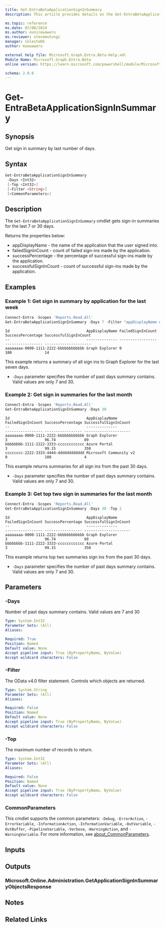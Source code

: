 ```yaml
---
title: Get-EntraBetaApplicationSignInSummary
description: This article provides details on the Get-EntraBetaApplicationSignInSummary command.

ms.topic: reference
ms.date: 07/08/2024
ms.author: eunicewaweru
ms.reviewer: stevemutungi
manager: CelesteDG
author: msewaweru

external help file: Microsoft.Graph.Entra.Beta-Help.xml
Module Name: Microsoft.Graph.Entra.Beta
online version: https://learn.microsoft.com/powershell/module/Microsoft.Graph.Entra.Beta/Get-EntraBetaApplicationSignInSummary

schema: 2.0.0
---
```


# Get-EntraBetaApplicationSignInSummary

## Synopsis

Get sign in summary by last number of days.

## Syntax

```powershell
Get-EntraBetaApplicationSignInSummary
 -Days <Int32>
 [-Top <Int32>]
 [-Filter <String>]
 [<CommonParameters>]
```

## Description

The `Get-EntraBetaApplicationSignInSummary` cmdlet gets sign-in summaries for the last 7 or 30 days.

Returns the properties below:

- appDisplayName - the name of the application that the user signed into.
- failedSignInCount - count of failed sign-ins made by the application.
- successPercentage - the percentage of successful sign-ins made by the application.
- successfulSignInCount - count of successful sign-ins made by the application.

## Examples

### Example 1: Get sign in summary by application for the last week

```powershell
Connect-Entra -Scopes 'Reports.Read.All'
Get-EntraBetaApplicationSignInSummary -Days 7 -Filter "appDisplayName eq 'Graph Explorer'"
```

```Output
Id                                   AppDisplayName FailedSignInCount SuccessPercentage SuccessfulSignInCount
--                                   -------------- ----------------- ----------------- ---------------------
aaaaaaaa-0000-1111-2222-bbbbbbbbbbbb Graph Explorer 0                 100               14
```

This example returns a summary of all sign ins to Graph Explorer for the last seven days.

- `-Days` parameter specifies the number of past days summary contains. Valid values are only 7 and 30.

### Example 2: Get sign in summaries for the last month

```powershell
Connect-Entra -Scopes 'Reports.Read.All'
Get-EntraBetaApplicationSignInSummary -Days 30
```

```Output
Id                                   AppDisplayName                         FailedSignInCount SuccessPercentage SuccessfulSignInCount
--                                   --------------                         ----------------- ----------------- ---------------------
aaaaaaaa-0000-1111-2222-bbbbbbbbbbbb Graph Explorer                         3                 96.74             89
bbbbbbbb-1111-2222-3333-cccccccccccc Azure Portal                           3                 99.15             350
cccccccc-2222-3333-4444-dddddddddddd Microsoft Community v2                 0                 100               4
```

This example returns summaries for all sign ins from the past 30 days.

- `-Days` parameter specifies the number of past days summary contains. Valid values are only 7 and 30.

### Example 3: Get top two sign in summaries for the last month

```powershell
Connect-Entra -Scopes 'Reports.Read.All'
Get-EntraBetaApplicationSignInSummary -Days 30 -Top 2
```

```Output
Id                                   AppDisplayName                         FailedSignInCount SuccessPercentage SuccessfulSignInCount
--                                   --------------                         ----------------- ----------------- ---------------------
aaaaaaaa-0000-1111-2222-bbbbbbbbbbbb Graph Explorer                         3                 96.74             89
bbbbbbbb-1111-2222-3333-cccccccccccc Azure Portal                           3                 99.15             350
```

This example returns top two summaries sign ins from the past 30 days.

- `-Days` parameter specifies the number of past days summary contains. Valid values are only 7 and 30.

## Parameters

### -Days

Number of past days summary contains.
Valid values are 7 and 30

```yaml
Type: System.Int32
Parameter Sets: (All)
Aliases:

Required: True
Position: Named
Default value: None
Accept pipeline input: True (ByPropertyName, ByValue)
Accept wildcard characters: False
```

### -Filter

The OData v4.0 filter statement.
Controls which objects are returned.

```yaml
Type: System.String
Parameter Sets: (All)
Aliases:

Required: False
Position: Named
Default value: None
Accept pipeline input: True (ByPropertyName, ByValue)
Accept wildcard characters: False
```

### -Top

The maximum number of records to return.

```yaml
Type: System.Int32
Parameter Sets: (All)
Aliases:

Required: False
Position: Named
Default value: None
Accept pipeline input: True (ByPropertyName, ByValue)
Accept wildcard characters: False
```

### CommonParameters

This cmdlet supports the common parameters: `-Debug`, `-ErrorAction`, `-ErrorVariable`, `-InformationAction`, `-InformationVariable`, `-OutVariable`, `-OutBuffer`, `-PipelineVariable`, `-Verbose`, `-WarningAction`, and `-WarningVariable`. For more information, see [about_CommonParameters](https://go.microsoft.com/fwlink/?LinkID=113216).

## Inputs

## Outputs

### Microsoft.Online.Administration.GetApplicationSignInSummaryObjectsResponse

## Notes

## Related Links
